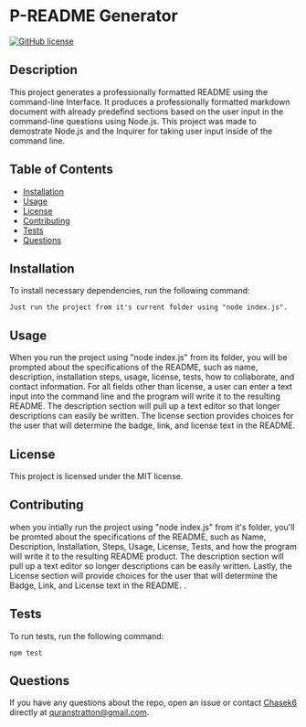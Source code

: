 
# P-README Generator
[![GitHub license](https://img.shields.io/badge/license-MIT-blue.svg)](https://github.com/Chasek6/p-readme-generator)
## Description
This project generates a professionally formatted README using the command-line Interface. It produces a professionally formatted markdown document with already predefind sections based on the user input in the command-line questions using Node.js. This project was made to demostrate Node.js and the Inquirer for taking user input inside of the command line.
## Table of Contents 
* [Installation](#installation)
* [Usage](#usage)
* [License](#license)
* [Contributing](#contributing)
* [Tests](#tests)
* [Questions](#questions)
## Installation
To install necessary dependencies, run the following command:
```
Just run the project from it's current folder using "node index.js".
```
## Usage
When you run the project using "node index.js" from its folder, you will be prompted about the specifications of the README, such as name, description, installation steps, usage, license, tests, how to collaborate, and contact information. For all fields other than license, a user can enter a text input into the command line and the program will write it to the resulting README. The description section will pull up a text editor so that longer descriptions can easily be written. The license section provides choices for the user that will determine the badge, link, and license text in the README.
## License
This project is licensed under the MIT license.
  
## Contributing
when you intially run the project using "node index.js" from it's folder, you'll be promted about the specifications of the README, such as Name, Description, Installation, Steps, Usage, License, Tests, and how the program will write it to the resulting README product. The description section will pull up a text editor so longer descriptions can be easily written. Lastly, the License section will provide choices for the user that will determine the Badge, Link, and License text in the README. . 
## Tests
To run tests, run the following command:
```
npm test
```
## Questions
If you have any questions about the repo, open an issue or contact [Chasek6](undefined) directly at quranstratton@gmail.com.
